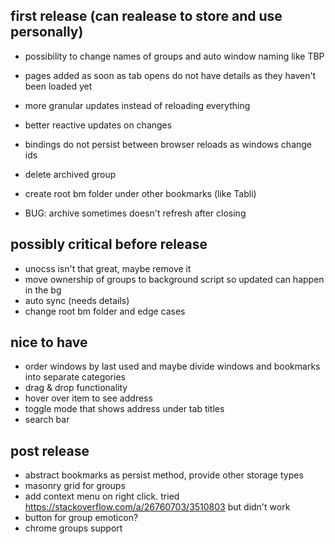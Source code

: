 ## first release (can realease to store and use personally)
- possibility to change names of groups and auto window naming like TBP
- pages added as soon as tab opens do not have details as they haven't been loaded yet
- more granular updates instead of reloading everything
- better reactive updates on changes
- bindings do not persist between browser reloads as windows change ids
- delete archived group
- create root bm folder under other bookmarks (like Tabli)
  
- BUG: archive sometimes doesn't refresh after closing

## possibly critical before release
- unocss isn't that great, maybe remove it
- move ownership of groups to background script so updated can happen in the bg
- auto sync (needs details)
- change root bm folder and edge cases

## nice to have
- order windows by last used and maybe divide windows and bookmarks into separate categories
- drag & drop functionality
- hover over item to see address
- toggle mode that shows address under tab titles
- search bar

## post release
- abstract bookmarks as persist method, provide other storage types
- masonry grid for groups
- add context menu on right click. tried https://stackoverflow.com/a/26760703/3510803 but didn't work 
- button for group emoticon?
- chrome groups support